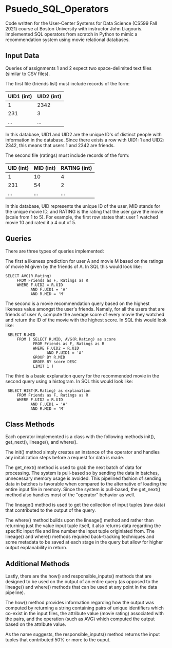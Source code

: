# Psuedo_SQL_Operators
Code written for the User-Center Systems for Data Science (CS599 Fall 2021) course at Boston University with instructor John Liagouris. Implemented SQL operators from scratch in Python to mimic a recommendation system using movie relational databases.

## Input Data

Queries of assignments 1 and 2 expect two space-delimited text files (similar to CSV files). 

The first file (friends list) must include records of the form:

|UID1 (int)|UID2 (int)|
|----|----|
|1   |2342|
|231 |3   |
|... |... |

In this database, UID1 and UID2 are the unique ID's of distinct people with information in the database. Since there exists a row with UID1: 1 and UID2: 2342, this means that users 1 and 2342 are friends.

The second file (ratings) must include records of the form:

|UID (int)|MID (int)|RATING (int)|
|---|---|------|
|1  |10 |4     |
|231|54 |2     |
|...|...|...   |

In this database, UID represents the unique ID of the user, MID stands for the unique movie ID, and RATING is the rating that the user gave the movie (scale from 1 to 5). For example, the first row states that: user 1 watched movie 10 and rated it a 4 out of 5.

## Queries

There are three types of queries implemented:

The first a likeness prediction for user A and movie M based on the ratings of movie M given by the friends of A.
In SQL this would look like:
```
SELECT AVG(R.Rating)
     FROM Friends as F, Ratings as R
     WHERE F.UID2 = R.UID
           AND F.UID1 = 'A'
           AND R.MID = 'M'
```

The second is a movie recommendation query based on the highest likeness value amongst the user's friends. Namely, for all the users that are friends of user A, compute the average score of every movie they watched and return the ID of the movie with the highest score.
In SQL this would look like:
```
 SELECT R.MID
     FROM ( SELECT R.MID, AVG(R.Rating) as score
            FROM Friends as F, Ratings as R
            WHERE F.UID2 = R.UID
                  AND F.UID1 = 'A'
            GROUP BY R.MID
            ORDER BY score DESC
            LIMIT 1 )
```

The third is a basic explanation query for the recommended movie in the second query using a histogram.
In SQL this would look like:
```
 SELECT HIST(R.Rating) as explanation
     FROM Friends as F, Ratings as R
     WHERE F.UID2 = R.UID
           AND F.UID1 = 'A'
           AND R.MID = 'M'
 ```
 
 ## Class Methods
 Each operator implemented is a class with the following methods init(), get_next(), lineage(), and where().
 
 The init() method simply creates an instance of the operator and handles any initalization steps before a request for data is made.
 
 The get_next() method is used to grab the next batch of data for processing. The system is pull-based so by sending the data in batches, unnecessary memory usage is avoided. This pipelined fashion of sending data in batches is favorable when compared to the alternative of loading the entire input file in memory. Since the system is pull-based, the get_next() method also handles most of the "operator" behavior as well.
 
 The lineage() method is used to get the collection of input tuples (raw data) that contributed to the output of the query.
 
 The where() method builds upon the lineage() method and rather than returning just the value input tuple itself, it also returns data regarding the specific input file and line number the input tuple originiated from. The lineage() and where() methods required back-tracking techniques and some metadata to be saved at each stage in the query but allow for higher output explanability in return.
 
 ## Additional Methods
 Lastly, there are the how() and responsible_inputs() methods that are designed to be used on the output of an entire query (as opposed to the lineage() and where() methods that can be used at any point in the data pipeline).
 
 The how() method provides information regarding how the output was computed by returning a string containing pairs of unique identifiers which co-exist in the input files, the attribute value (movie rating) associated with the pairs, and the operation (such as AVG) which computed the output based on the attribute value.
 
 As the name suggests, the responsible_inputs() method returns the input tuples that contributed 50% or more to the ouput.
